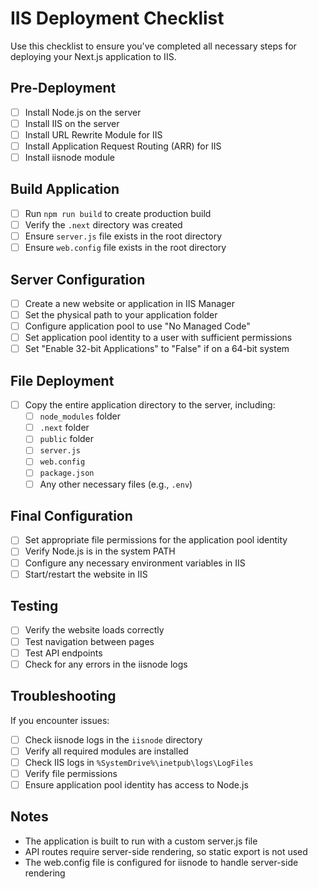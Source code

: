 # IIS Deployment Checklist

Use this checklist to ensure you've completed all necessary steps for deploying your Next.js application to IIS.

## Pre-Deployment

- [ ] Install Node.js on the server
- [ ] Install IIS on the server
- [ ] Install URL Rewrite Module for IIS
- [ ] Install Application Request Routing (ARR) for IIS
- [ ] Install iisnode module

## Build Application

- [ ] Run `npm run build` to create production build
- [ ] Verify the `.next` directory was created
- [ ] Ensure `server.js` file exists in the root directory
- [ ] Ensure `web.config` file exists in the root directory

## Server Configuration

- [ ] Create a new website or application in IIS Manager
- [ ] Set the physical path to your application folder
- [ ] Configure application pool to use "No Managed Code"
- [ ] Set application pool identity to a user with sufficient permissions
- [ ] Set "Enable 32-bit Applications" to "False" if on a 64-bit system

## File Deployment

- [ ] Copy the entire application directory to the server, including:
  - [ ] `node_modules` folder
  - [ ] `.next` folder
  - [ ] `public` folder
  - [ ] `server.js`
  - [ ] `web.config`
  - [ ] `package.json`
  - [ ] Any other necessary files (e.g., `.env`)

## Final Configuration

- [ ] Set appropriate file permissions for the application pool identity
- [ ] Verify Node.js is in the system PATH
- [ ] Configure any necessary environment variables in IIS
- [ ] Start/restart the website in IIS

## Testing

- [ ] Verify the website loads correctly
- [ ] Test navigation between pages
- [ ] Test API endpoints
- [ ] Check for any errors in the iisnode logs

## Troubleshooting

If you encounter issues:

- [ ] Check iisnode logs in the `iisnode` directory
- [ ] Verify all required modules are installed
- [ ] Check IIS logs in `%SystemDrive%\inetpub\logs\LogFiles`
- [ ] Verify file permissions
- [ ] Ensure application pool identity has access to Node.js

## Notes

- The application is built to run with a custom server.js file
- API routes require server-side rendering, so static export is not used
- The web.config file is configured for iisnode to handle server-side rendering
